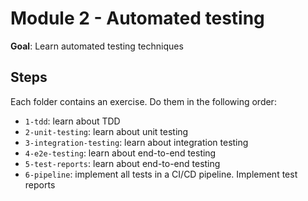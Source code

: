 # Module 2 - Automated testing

**Goal**: Learn automated testing techniques

## Steps

Each folder contains an exercise. Do them in the following order:

- `1-tdd`: learn about TDD
- `2-unit-testing`: learn about unit testing
- `3-integration-testing`: learn about integration testing
- `4-e2e-testing`: learn about end-to-end testing
- `5-test-reports`: learn about end-to-end testing
- `6-pipeline`: implement all tests in a CI/CD pipeline. Implement test reports
